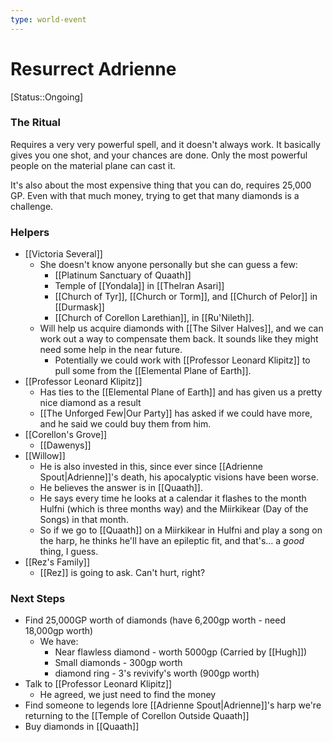 ```yaml
---
type: world-event
---
```


# Resurrect Adrienne
[Status::Ongoing]

### The Ritual
Requires a very very powerful spell, and it doesn't always work. It basically gives you one shot, and your chances are done. Only the most powerful people on the material plane can cast it.

It's also about the most expensive thing that you can do, requires 25,000 GP. Even with that much money, trying to get that many diamonds is a challenge. 

### Helpers
* [[Victoria Several]]
	* She doesn't know anyone personally but she can guess a few:
		* [[Platinum Sanctuary of Quaath]]
		* Temple of [[Yondala]] in [[Thelran Asari]]
		* [[Church of Tyr]], [[Church or Torm]], and [[Church of Pelor]] in [[Durmask]]
		* [[Church of Corellon Larethian]], in [[Ru'Nileth]]. 
	* Will help us acquire diamonds with [[The Silver Halves]], and we can work out a way to compensate them back. It sounds like they might need some help in the near future. 
		* Potentially we could work with [[Professor Leonard Klipitz]] to pull some from the [[Elemental Plane of Earth]]. 
* [[Professor Leonard Klipitz]]
	* Has ties to the [[Elemental Plane of Earth]] and has given us a pretty nice diamond as a result
	* [[The Unforged Few|Our Party]] has asked if we could have more, and he said we could buy them from him.
* [[Corellon's Grove]] 
	* [[Dawenys]]
* [[Willow]]
	* He is also invested in this, since ever since [[Adrienne Spout|Adrienne]]'s death, his apocalyptic visions have been  worse.
	* He believes the answer is in [[Quaath]].
	* He says every time he looks at a calendar it flashes to the month Hulfni (which is three months way) and the Miirkikear (Day of the Songs) in that month. 
	* So if we go to [[Quaath]] on a Miirkikear in Hulfni and play a song on the harp, he thinks he'll have an epileptic fit, and that's... a *good* thing, I guess.
* [[Rez's Family]]
	* [[Rez]] is going to ask. Can't hurt, right? 

### Next Steps
* Find 25,000GP worth of diamonds (have 6,200gp worth - need 18,000gp worth)
	* We have:
		* Near flawless diamond - worth 5000gp (Carried by [[Hugh]])
		* Small diamonds - 300gp worth
		* diamond ring - 3's revivify's worth (900gp worth)
* Talk to [[Professor Leonard Klipitz]]
	* He agreed, we just need to find the money
* Find someone to legends lore [[Adrienne Spout|Adrienne]]'s harp we're returning to the [[Temple of Corellon Outside Quaath]]
* Buy diamonds in [[Quaath]]